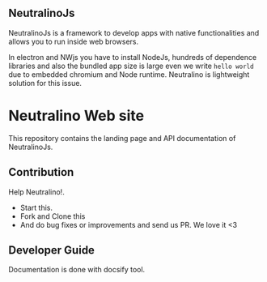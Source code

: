## NeutralinoJs

NeutralinoJs is a framework to develop apps with native functionalities and allows you to run inside web browsers. 

In electron and NWjs you have to install NodeJs, hundreds of dependence libraries and also the bundled app size is large even we write `hello world` due to embedded chromium and Node runtime. Neutralino is lightweight solution for this issue.

# Neutralino Web site

This repository contains the landing page and API documentation of NeutralinoJs.

## Contribution

Help Neutralino!.

- Start this.
- Fork and Clone this
- And do bug fixes or improvements and send us PR. We love it <3 

## Developer Guide

Documentation is done with docsify tool.


